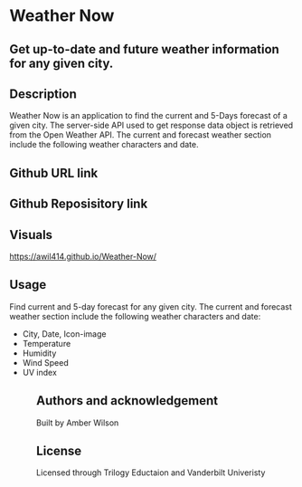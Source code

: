 # Weather Now

## Get up-to-date and future weather information for any given city.

## Description
Weather Now is an application to find the current and 5-Days forecast of a given city. The server-side API used to get response data object is retrieved from the Open Weather API. The current and forecast weather section include the following weather characters and date.

## Github URL link

 ## Github Reposisitory link

 ## Visuals
 https://awil414.github.io/Weather-Now/

 ## Usage
Find current and 5-day forecast for any given city. The current and forecast weather section include the following weather characters and date:
<ul>
    <li> City, Date, Icon-image </li>
    <li> Temperature </li>
    <li> Humidity </li>
    <li> Wind Speed </li>
    <li> UV index </li>
<ul/>


 ## Authors and acknowledgement
 Built by Amber Wilson

## License
Licensed through Trilogy Eductaion and Vanderbilt Univeristy 
